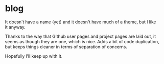 # blog
It doesn't have a name (yet) and it doesn't have much of a theme, but I like it anyway.

Thanks to the way that Github user pages and project pages are laid out, it seems as though they are one, which is nice. Adds a bit of code duplication, but keeps things cleaner in terms of separation of concerns. 

Hopefully I'll keep up with it.
